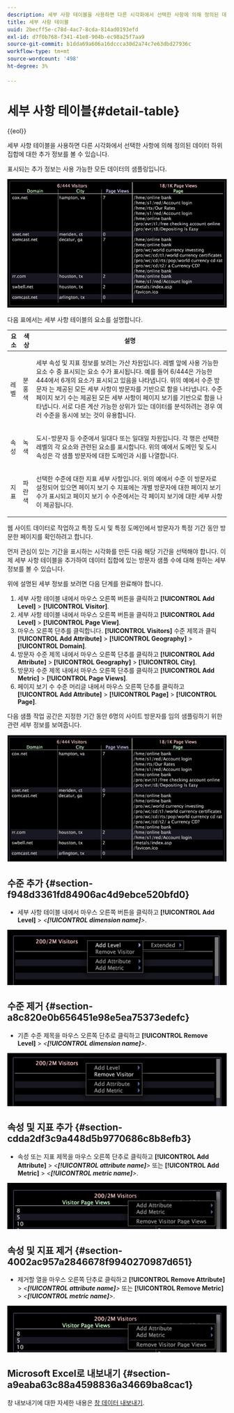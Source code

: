 ```yaml
---
description: 세부 사항 테이블을 사용하면 다른 시각화에서 선택한 사항에 의해 정의된 데이터 하위 집합에 대한 추가 정보를 볼 수 있습니다.
title: 세부 사항 테이블
uuid: 2becff5e-c78d-4ac7-8cda-814ad0193efd
exl-id: d7f0b768-f341-41e8-904b-ec98a25f7aa9
source-git-commit: b1dda69a606a16dccca30d2a74c7e63dbd27936c
workflow-type: tm+mt
source-wordcount: '498'
ht-degree: 3%

---
```


# 세부 사항 테이블{#detail-table}

{{eol}}

세부 사항 테이블을 사용하면 다른 시각화에서 선택한 사항에 의해 정의된 데이터 하위 집합에 대한 추가 정보를 볼 수 있습니다.

표시되는 추가 정보는 사용 가능한 모든 데이터의 샘플링입니다.

![](assets/vis_details.png)

다음 표에서는 세부 사항 테이블의 요소를 설명합니다.

<table id="table_C88C7F7F5AEA4820B908923E45CC0A62"> 
 <thead> 
  <tr> 
   <th colname="col1" class="entry"> 요소 </th> 
   <th colname="col02" class="entry"> 색상 </th> 
   <th colname="col2" class="entry"> 설명 </th> 
  </tr> 
 </thead>
 <tbody> 
  <tr> 
   <td colname="col1"> <p>레벨 </p> </td> 
   <td colname="col02"> <p>분홍색 </p> </td> 
   <td colname="col2"> <p>세부 속성 및 지표 정보를 보려는 가산 차원입니다. 레벨 앞에 사용 가능한 요소 수 중 표시되는 요소 수가 표시됩니다. 예를 들어 6/444은 가능한 444에서 6개의 요소가 표시되고 있음을 나타냅니다. 위의 예에서 수준 방문자 는 제공된 모든 세부 사항이 방문자를 기반으로 함을 나타냅니다. 수준 페이지 보기 수는 제공된 모든 세부 사항이 페이지 보기를 기반으로 함을 나타냅니다. 서로 다른 계산 가능한 상위가 있는 데이터를 분석하려는 경우 여러 수준을 동시에 보는 것이 유용합니다. </p> </td> 
  </tr> 
  <tr> 
   <td colname="col1"> <p>속성 </p> </td> 
   <td colname="col02"> <p>녹색 </p> </td> 
   <td colname="col2"> <p>도시-방문자 등 수준에서 일대다 또는 일대일 차원입니다. 각 행은 선택한 레벨의 각 요소와 관련된 요소를 표시합니다. 위의 예에서 도메인 및 도시 속성은 각 샘플 방문자에 대한 도메인과 시를 나열합니다. </p> </td> 
  </tr> 
  <tr> 
   <td colname="col1"> <p>지표 </p> </td> 
   <td colname="col02"> <p>파란색 </p> </td> 
   <td colname="col2"> <p>선택한 수준에 대한 지표 세부 사항입니다. 위의 예에서 수준 이 방문자로 설정되어 있으면 페이지 보기 수 지표에는 개별 방문자에 대한 페이지 보기 수가 표시되고 페이지 보기 수 수준에서는 각 페이지 보기에 대한 세부 사항이 제공됩니다. </p> </td> 
  </tr> 
 </tbody> 
</table>

웹 사이트 데이터로 작업하고 특정 도시 및 특정 도메인에서 방문자가 특정 기간 동안 방문한 페이지를 확인하려고 합니다.

먼저 관심이 있는 기간을 표시하는 시각화를 만든 다음 해당 기간을 선택해야 합니다. 이제 세부 사항 테이블을 추가하여 데이터 집합에 있는 방문자 샘플 수에 대해 원하는 세부 정보를 볼 수 있습니다.

위에 설명된 세부 정보를 보려면 다음 단계를 완료해야 합니다.

1. 세부 사항 테이블 내에서 마우스 오른쪽 버튼을 클릭하고 **[!UICONTROL Add Level]** > **[!UICONTROL Visitor]**.
1. 세부 사항 테이블 내에서 마우스 오른쪽 버튼을 클릭하고 **[!UICONTROL Add Level]** > **[!UICONTROL Page View]**.
1. 마우스 오른쪽 단추를 클릭합니다. **[!UICONTROL Visitors]** 수준 제목과 클릭 **[!UICONTROL Add Attribute]** > **[!UICONTROL Geography]** > **[!UICONTROL Domain]**.
1. 방문자 수준 제목 내에서 마우스 오른쪽 단추를 클릭하고 **[!UICONTROL Add Attribute]** > **[!UICONTROL Geography]** > **[!UICONTROL City]**.
1. 방문자 수준 제목 내에서 마우스 오른쪽 단추를 클릭하고 **[!UICONTROL Add Metric]** > **[!UICONTROL Page Views]**.
1. 페이지 보기 수 수준 머리글 내에서 마우스 오른쪽 단추를 클릭하고 **[!UICONTROL Add Attribute]** > **[!UICONTROL Page]** > **[!UICONTROL Page]**.

다음 샘플 작업 공간은 지정한 기간 동안 6명의 사이트 방문자를 임의 샘플링하기 위한 관련 세부 정보를 보여줍니다.

![](assets/client-tab1.png)

## 수준 추가 {#section-f948d3361fd84906ac4d9ebce520bfd0}

* 세부 사항 테이블 내에서 마우스 오른쪽 버튼을 클릭하고 **[!UICONTROL Add Level]** > *&lt;**[!UICONTROL dimension name]**>*.

![](assets/mnu_DetailsTable_AddLevel.png)

## 수준 제거 {#section-a8c820e0b656451e98e5ea75373edefc}

* 기존 수준 제목을 마우스 오른쪽 단추로 클릭하고 **[!UICONTROL Remove Level]** > *&lt;**[!UICONTROL dimension name]**>*.

![](assets/mnu_DetailsTable_Level.png)

## 속성 및 지표 추가 {#section-cdda2df3c9a448d5b9770686c8b8efb3}

* 속성 또는 지표 제목을 마우스 오른쪽 단추로 클릭하고 **[!UICONTROL Add Attribute]** > *&lt;**[!UICONTROL attribute name]**>* 또는 **[!UICONTROL Add Metric]** > *&lt;**[!UICONTROL metric name]**>*.

![](assets/mnu_DetailsTable.png)

## 속성 및 지표 제거 {#section-4002ac957a2846678f9940270987d651}

* 제거할 열을 마우스 오른쪽 단추로 클릭하고 **[!UICONTROL Remove Attribute]** > *&lt;**[!UICONTROL attribute name]**>* 또는 **[!UICONTROL Remove Metric]** > *&lt;**[!UICONTROL metric name]**>*.

![](assets/mnu_DetailsTable.png)

## Microsoft Excel로 내보내기 {#section-a9eaba63c88a4598836a34669ba8cac1}

창 내보내기에 대한 자세한 내용은 [창 데이터 내보내기](../../../home/c-get-started/c-wk-win-wksp/c-exp-win-data.md#concept-8df61d64ed434cc5a499023c44197349).
